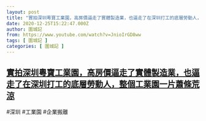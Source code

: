 ```yaml
---
layout: post
title: "實拍深圳粵寶工業園，高房價逼走了實體製造業，也逼走了在深圳打工的底層勞動人，整個工業園一片蕭條荒涼"
date: 2020-12-25T15:22:47.000Z
author: 圍城記
from: https://www.youtube.com/watch?v=JnioIrGD8ww
tags: [ 圍城記 ]
categories: [ 圍城記 ]
---
```

<!--1608909767000-->
[實拍深圳粵寶工業園，高房價逼走了實體製造業，也逼走了在深圳打工的底層勞動人，整個工業園一片蕭條荒涼](https://www.youtube.com/watch?v=JnioIrGD8ww)
------

<div>
#深圳 #工業園 #企業搬離
</div>
